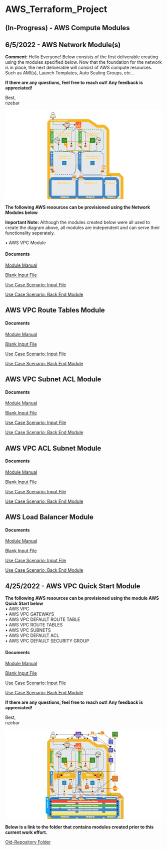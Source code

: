 # AWS_Terraform_Project   

## (In-Progress) - AWS Compute Modules      
      
## 6/5/2022 - AWS Network Module(s)   

**Comment:** Hello Everyone! Below consists of the first deliverable creating using the modules specified below. Now that the foundation for the network is in place, the next deliverable will consist of AWS compute resources. Such as AMI(s), Launch Templates, Auto Scaling Groups, etc...   
    
**If there are any questions, feel free to reach out! Any feedback is appreciated!**   

Best,     
nzebar

![Architecture Design for this Project](https://github.com/TerraformProject/AWS_Terraform_Project/blob/master/Project_Images/Deliverable%201%20-%20AWS%20Project.png)    

**The following AWS resources can be provisioned using the Network Modules below**   

**Important Note:** Although the modules created below were all used to create the diagram above, all modules are independent and can serve their functionality seperately.     
      
• AWS VPC Module     
#### Documents    
[Module Manual](https://github.com/TerraformProject/AWS_Terraform_Project/blob/master/Production_Modules/Module_Manuals/VPC-Module-Manual.md)      
     
[Blank Input File](https://github.com/TerraformProject/AWS_Terraform_Project/blob/master/Production_Modules/Blank_Input_Modules/Blank-VPC-Module.tf)    
    
[Use Case Scenario: Input File](https://github.com/TerraformProject/AWS_Terraform_Project/blob/master/Production_Modules/Input_Modules/VPC-AWS_PROJECT.tf)    
    
[Use Case Scenario: Back End Module](https://github.com/TerraformProject/AWS_Terraform_Project/tree/master/Production_Modules/Back_End_Modules/VPC-Module)      
     
## AWS VPC Route Tables Module     
#### Documents    
[Module Manual](https://github.com/TerraformProject/AWS_Terraform_Project/blob/master/Production_Modules/Module_Manuals/VPC_Route_Tables-Module-Manual.md)      
     
[Blank Input File](https://github.com/TerraformProject/AWS_Terraform_Project/blob/master/Production_Modules/Blank_Input_Modules/Blank-VPC_Route_Tables-Module.tf)    
    
[Use Case Scenario: Input File](https://github.com/TerraformProject/AWS_Terraform_Project/blob/master/Production_Modules/Input_Modules/VPC_Route_Tables-AWS_PROJECT.tf)    
    
[Use Case Scenario: Back End Module](https://github.com/TerraformProject/AWS_Terraform_Project/tree/master/Production_Modules/Back_End_Modules/VPC_Route_Tables-Module)    

## AWS VPC Subnet ACL Module     
#### Documents    
[Module Manual](https://github.com/TerraformProject/AWS_Terraform_Project/blob/master/Production_Modules/Module_Manuals/VPC_Subnet_ACL-Module-Manual.md)      
     
[Blank Input File](https://github.com/TerraformProject/AWS_Terraform_Project/blob/master/Production_Modules/Blank_Input_Modules/Blank-VPC_Subnet_ACL-Module.tf)    
    
[Use Case Scenario: Input File](https://github.com/TerraformProject/AWS_Terraform_Project/blob/master/Production_Modules/Input_Modules/VPC_Subnet_ACL-AWS_PROECT.tf)    
    
[Use Case Scenario: Back End Module](https://github.com/TerraformProject/AWS_Terraform_Project/tree/master/Production_Modules/Back_End_Modules/VPC_Subnet_ACL-Module)    

## AWS VPC ACL Subnet Module     
#### Documents              
[Module Manual](https://github.com/TerraformProject/AWS_Terraform_Project/blob/master/Production_Modules/Module_Manuals/VPC_ACL_Subnet-Module-Manual.md)      
     
[Blank Input File](https://github.com/TerraformProject/AWS_Terraform_Project/blob/master/Production_Modules/Blank_Input_Modules/Blank-VPC_ACL_Subnet-Module.tf)    
    
[Use Case Scenario: Input File](https://github.com/TerraformProject/AWS_Terraform_Project/blob/master/Production_Modules/Input_Modules/VPC_ACL_Subnet-AWS_PROJECT.tf)    
    
[Use Case Scenario: Back End Module](https://github.com/TerraformProject/AWS_Terraform_Project/tree/master/Production_Modules/Back_End_Modules/VPC_ACL_Subnet-Module)    

## AWS Load Balancer Module     
#### Documents            
[Module Manual](https://github.com/TerraformProject/AWS_Terraform_Project/blob/master/Production_Modules/Module_Manuals/Load_Balancer-Module-Manual.md)      
     
[Blank Input File](https://github.com/TerraformProject/AWS_Terraform_Project/blob/master/Production_Modules/Blank_Input_Modules/Blank-Load_Balancer-Module.tf)    
    
[Use Case Scenario: Input File](https://github.com/TerraformProject/AWS_Terraform_Project/blob/master/Production_Modules/Input_Modules/Load_Balancer-AWS_PROJECT.tf)    
    
[Use Case Scenario: Back End Module](https://github.com/TerraformProject/AWS_Terraform_Project/tree/master/Production_Modules/Back_End_Modules/Load_Balancer-Module)


## 4/25/2022 - AWS VPC Quick Start Module

**The following AWS resources can be provisioned using the module AWS Quick Start below**     
• AWS VPC   
• AWS VPC GATEWAYS   
• AWS VPC DEFAULT ROUTE TABLE       
• AWS VPC ROUTE TABLES   
• AWS VPC SUBNETS   
• AWS VPC DEFAULT ACL    
• AWS VPC DEFAULT SECURITY GROUP     

#### Documents   

[Module Manual](https://github.com/TerraformProject/AWS_Terraform_Project/blob/master/Production_Modules/Module_Manuals/Module-Manual-VPC-QuickStart-Module.md)

[Blank Input File](https://github.com/TerraformProject/AWS_Terraform_Project/blob/master/Production_Modules/Blank_Input_Modules/Blank-VPC-QuickStart-Module.tf)

[Use Case Scenario: Input File](https://github.com/TerraformProject/AWS_Terraform_Project/blob/master/Production_Modules/Input_Modules/VPC_QuickStart_AWS_PROJECT.tf)

[Use Case Scenario: Back End Module](https://github.com/TerraformProject/AWS_Terraform_Project/tree/master/Production_Modules/Back_End_Modules/VPC-QuickStart-Module)

**If there are any questions, feel free to reach out! Any feedback is appreciated!**   

Best,     
nzebar      

![Architecture Design for this Project](https://github.com/TerraformProject/AWS_Terraform_Project/blob/master/Project_Images/Architecture%20Design%20for%20the%20Project%20(1).png)      
      
**Below is a link to the folder that contains modules created prior to this current work effort.**       
      
[Old-Repository Folder](https://github.com/TerraformProject/AWS_Terraform_Project/tree/master/Old_Repository)       



